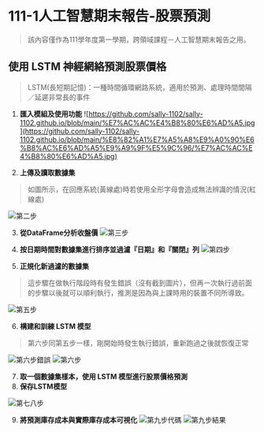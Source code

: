 # 111-1人工智慧期末報告-股票預測

> 該內容僅作為111學年度第一學期，跨領域課程－人工智慧期末報告之用。
> 
## 使用 LSTM 神經網絡預測股票價格

> LSTM(長短期記憶)：一種時間循環網路系統，適用於預測、處理時間間隔／延遲非常長的事件
>
1.  **匯入模組及使用功能**
![https://github.com/sally-1102/sally-1102.github.io/blob/main/%E7%AC%AC%E4%B8%80%E6%AD%A5.jpg](https://github.com/sally-1102/sally-1102.github.io/blob/main/%E8%82%A1%E7%A5%A8%E9%A0%90%E6%B8%AC%E6%AD%A5%E9%A9%9F%E5%9C%96/%E7%AC%AC%E4%B8%80%E6%AD%A5.jpg)

2.  **上傳及讀取數據集**
>如圖所示，在回應系統(黃線處)時若使用全形字母會造成無法辨識的情況(紅線處)
>
![第二步](股票預測步驟/第二步.jpg)

3.  **從DataFrame分析收盤價**
![第三步](https://github.com/sally-1102/sally-1102.github.io/blob/main/%E7%AC%AC%E4%B8%89%E6%AD%A5.jpg)

4.  **按日期時間對數據集進行排序並過濾『日期』和『關閉』列**
![第四步](https://github.com/sally-1102/sally-1102.github.io/blob/main/%E7%AC%AC%E5%9B%9B%E6%AD%A5.jpg)

5.  **正規化新過濾的數據集**
> 這步驟在做執行階段時有發生錯誤（沒有截到圖片），但再一次執行過前面的步驟以後就可以順利執行，推測是因為與上課時用的裝置不同所導致。
> 
![第五步](https://github.com/sally-1102/sally-1102.github.io/blob/main/%E7%AC%AC%E4%BA%94%E6%AD%A5.jpg)

6.  **構建和訓練 LSTM 模型**
> 第六步同第五步一樣，剛開始時發生執行錯誤，重新跑過之後就恢復正常
>
![第六步錯誤](https://github.com/sally-1102/sally-1102.github.io/blob/main/%E7%AC%AC%E5%85%AD%E6%AD%A5%E9%A9%9F%E9%8C%AF%E8%AA%A4.jpg)
![第六步](https://github.com/sally-1102/sally-1102.github.io/blob/main/%E7%AC%AC%E5%85%AD%E6%AD%A5.jpg)

7.  **取一個數據集樣本，使用 LSTM 模型進行股票價格預測**
8.  **保存LSTM模型**

![第七八步](https://github.com/sally-1102/sally-1102.github.io/blob/main/%E7%AC%AC%E4%B8%83%E5%85%AB%E6%AD%A5.jpg)

9.  **將預測庫存成本與實際庫存成本可視化**
![第九步代碼](https://github.com/sally-1102/sally-1102.github.io/blob/main/%E7%AC%AC%E4%B9%9D%E6%AD%A5%E4%BB%A3%E7%A2%BC.jpg)
![第九步結果](https://github.com/sally-1102/sally-1102.github.io/blob/main/%E7%AC%AC%E4%B9%9D%E6%AD%A5%E7%B5%90%E6%9E%9C.jpg)
